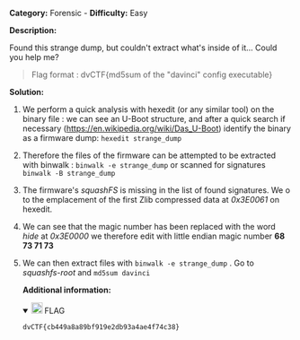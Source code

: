 **Category:** Forensic - **Difficulty:** Easy

**Description:**

Found this strange dump, but couldn't extract what's inside of it...
Could you help me?

> Flag format : dvCTF{md5sum of the "davinci" config executable}

**Solution:**

1. We perform a quick analysis with hexedit (or any similar tool) on the binary file : we can see an U-Boot structure, and after a quick search if necessary (https://en.wikipedia.org/wiki/Das_U-Boot) identify the binary as a firmware dump: ```hexedit strange_dump```

2. Therefore the files of the firmware can be attempted to be extracted with binwalk : ```binwalk -e strange_dump``` or scanned for signatures ```binwalk -B strange_dump```

3. The firmware's *squashFS* is missing in the list of found signatures.  We o to the emplacement of the first Zlib compressed data at *0x3E0061* on hexedit.

4. We can see that the magic number has been replaced with the word *hide* at *0x3E0000* we therefore edit with little endian magic number **68 73 71 73**

5. We can then extract files with ```binwalk -e strange_dump``` . Go to *squashfs-root* and ```md5sum davinci```

   **Additional information:**

   <details open="">
     <summary><g-emoji class="g-emoji" alias="triangular_flag_on_post" fallback-src="https://github.githubassets.com/images/icons/emoji/unicode/1f6a9.png"><img class="emoji" alt="triangular_flag_on_post" src="https://github.githubassets.com/images/icons/emoji/unicode/1f6a9.png" width="20" height="20"></g-emoji> FLAG</summary>
   <div class="snippet-clipboard-content notranslate position-relative overflow-auto"><pre class="notranslate"><code>dvCTF{cb449a8a89bf919e2db93a4ae4f74c38}
   </code></pre></div></details>
